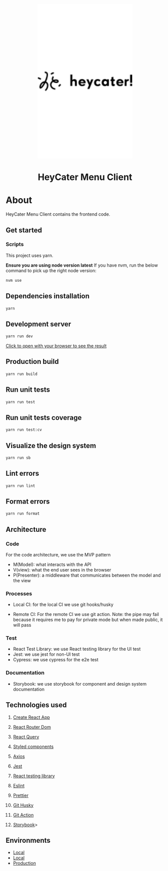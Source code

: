 <div align="center">
  <a href="https://github.com/heycater-menu">
    <img src="./src/design-system/assets/icn-logo.png" alt="logo" width="300" />
  </a>
</div>

<h1 align="center">HeyCater Menu Client</h1>

# About

HeyCater Menu Client contains the frontend code.

## Get started

### Scripts

This project uses yarn.

__Ensure you are using node version latest__
If you have nvm, run the below command to pick up the right node version:

```bash
nvm use
```

## Dependencies installation

```bash
yarn
```

## Development server

```bash
yarn run dev
```

 [Click to open with your browser to see the result](http://localhost:3000)

## Production build

```bash
yarn run build
```

## Run unit tests

```bash
yarn run test
```

## Run unit tests coverage

```bash
yarn run test:cv
```

## Visualize the design system

```bash
yarn run sb
```

## Lint errors

```bash
yarn run lint
```

## Format errors

```bash
yarn run format
```

## Architecture

### Code

For the code architecture, we use the MVP pattern

- M(Model): what interacts with the API
- V(view): what the end user sees in the browser
- P(Presenter): a middleware that communicates between the model and the view

### Processes

- Local CI:  for the local CI we use git hooks/husky

- Remote CI: For the remote CI we use git action. Note: the pipe may fail because it requires me to pay for private mode but when made public, it will pass

### Test

- React Test Library: we use React testing library for the UI test
- Jest: we use jest for non-UI test
- Cypress: we use cypress for the e2e test

### Documentation

- Storybook: we use storybook for component and design system documentation

## Technologies used

1. [Create React App](https://create-react-app.dev/)

2. [React Router Dom](https://reactrouter.com/en/main/routers/create-browser-router)

3. [React Query](https://tanstack.com/query/latest/docs/framework/react/overview)

4. [Styled components](https://styled-components.com/)

5. [Axios](https://axios-http.com/docs/intro)

6. [Jest](https://jestjs.io/)

7. [React testing library](https://testing-library.com/docs/react-testing-library/intro/)

8. [Eslint](https://eslint.org/)

9. [Prettier](https://prettier.io/)

10. [Git Husky](https://typicode.github.io/husky/)

11. [Git Action](https://docs.github.com/en/actions)

12. [Storybook](https://storybook.js.org/)>

## Environments

- [Local](http://localhost:3000/)
- [Local](./this-is-usually-where-i-would-paste-the-production-fe-link)
- [Production](./this-is-usually-where-i-would-paste-the-production-fe-link)
